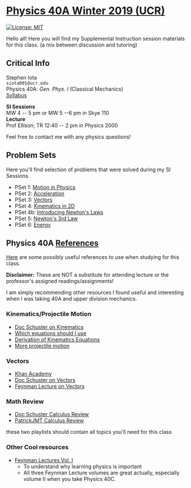 # [Physics 40A Winter 2019 (UCR)](https://stepheniota.com/physics-40a-w19)

[![License: MIT](https://img.shields.io/badge/License-MIT-yellow.svg)](https://opensource.org/licenses/MIT)


Hello all! Here you will find my Supplemental Instruction session materials for this class. (a mix between discussion and tutoring)

## Critical Info

Stephen Iota<br/>
`siota001@ucr.edu`<br/>
Physics 40A: *Gen. Phys. I* (Classical Mechanics)<br/>
[Syllabus](https://github.com/stepheniota/physics-40a-w19/blob/master/syllabus/2019w-p40a-syllabus.pdf)

**SI Sessions**<br/>
MW 4 -- 5 pm or MW 5 --6 pm in Skye 110<br/>
**Lecture**<br/>
Prof Ellison; TR 12:40 -- 2 pm in Physics 2000

Feel free to contact me with any physics questions!

## Problem Sets

Here you'll find selection of problems that were solved during my SI Sessions.
- PSet 1: [Motion in Physics](https://github.com/stepheniota/physics-40a-w19/blob/master/problem-sets/P40A_W19_PS1.pdf)
- PSet 2: [Acceleration](https://github.com/stepheniota/physics-40a-w19/blob/master/problem-sets/P40A_W19_PS2.pdf)
- PSet 3: [Vectors](https://github.com/stepheniota/physics-40a-w19/blob/master/problem-sets/P40A_W19_PS3.pdf)
- PSet 4: [Kinematics in 2D](./problem-sets/P40A_W19_PS4.pdf)
- PSet 4b: [Introducing Newton's Laws](./problem-sets/P40A_W19_PS4b.pdf)
- PSet 5: [Newton's 3rd Law](./problem-sets/P40A_W19_PS5.pdf)
- PSet 6: [Energy](./problem-sets/P40A_W19_PS6.pdf)



## Physics 40A [References](https://github.com/stepheniota/physics-40a-w19/blob/master/references.md)

[Here](https://github.com/stepheniota/physics-40a-w19/blob/master/references.md) are some possibly useful references to use when studying for this class.

**Disclaimer:** These are NOT a substitute for attending lecture or the professor's assigned readings/assignments!

I am simply recommending other resources I found useful and interesting when I was taking 40A and upper division mechanics.

### Kinematics/Projectile Motion
- [Doc Schuster on Kinematics](https://www.youtube.com/watch?v=DzPN6WI4mT4&list=PLLUpvzaZLf3JZFImh2nmqsPRNrRVhQRGq)
- [Which equations should I use](https://www.youtube.com/watch?v=m6GprGdSQU8)
- [Derivation of Kinematics Equations](https://www.youtube.com/watch?v=Igddz00E5Rk&index=2&list=PLSuQRd4LfSUSGdPUg4yhpAXeO_0CrDR-F)
- [More projectile motion](https://www.youtube.com/watch?v=ZnWP5h69DBM)


### Vectors
- [Khan Academy](https://www.khanacademy.org/math/precalculus/vectors-precalc)
- [Doc Schuster on Vectors](https://www.youtube.com/watch?v=au3dvk9arF0&list=PLLUpvzaZLf3IcI3SbhCzmgy45OISrEfp-)
- [Feynman Lecture on Vectors](http://www.feynmanlectures.caltech.edu/I_11.html)


### Math Review
  - [Doc Schuster Calculus Review](https://www.youtube.com/watch?v=dXGjJSMZGDA&list=PLBF08786376974702)
  - [PatrickJMT Calculus Review](https://www.youtube.com/watch?v=cIVpemcoAlY&list=PL58C7BA6C14FD8F48)

  these two playlists should contain all topics you'll need for this class

### Other Cool resources
- [Feynman Lectures Vol. I](http://www.feynmanlectures.caltech.edu/I_toc.html)
  - To understand why learning physics is important
  - All three Feynman Lecture volumes are great actually, especially volume II when you take Physics 40C.
